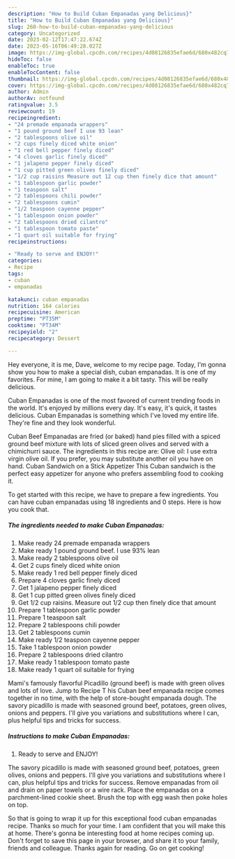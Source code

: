 ```yaml
---
description: "How to Build Cuban Empanadas yang Delicious}"
title: "How to Build Cuban Empanadas yang Delicious}"
slug: 260-how-to-build-cuban-empanadas-yang-delicious
category: Uncategorized
date: 2023-02-12T17:47:22.674Z
date: 2023-05-16T06:49:28.027Z
image: https://img-global.cpcdn.com/recipes/4d08126835efae6d/680x482cq70/cuban-empanadas-recipe-main-photo.jpg
hideToc: false
enableToc: true
enableTocContent: false
thumbnail: https://img-global.cpcdn.com/recipes/4d08126835efae6d/680x482cq70/cuban-empanadas-recipe-main-photo.jpg
cover: https://img-global.cpcdn.com/recipes/4d08126835efae6d/680x482cq70/cuban-empanadas-recipe-main-photo.jpg
author: Admin
authorAv: notfound
ratingvalue: 3.5
reviewcount: 19
recipeingredient:
- "24 premade empanada wrappers"
- "1 pound ground beef I use 93 lean"
- "2 tablespoons olive oil"
- "2 cups finely diced white onion"
- "1 red bell pepper finely diced"
- "4 cloves garlic finely diced"
- "1 jalapeno pepper finely diced"
- "1 cup pitted green olives finely diced"
- "1/2 cup raisins Measure out 12 cup then finely dice that amount"
- "1 tablespoon garlic powder"
- "1 teaspoon salt"
- "2 tablespoons chili powder"
- "2 tablespoons cumin"
- "1/2 teaspoon cayenne pepper"
- "1 tablespoon onion powder"
- "2 tablespoons dried cilantro"
- "1 tablespoon tomato paste"
- "1 quart oil suitable for frying"
recipeinstructions:

- "Ready to serve and ENJOY!"
categories:
- Recipe
tags:
- cuban
- empanadas

katakunci: cuban empanadas 
nutrition: 164 calories
recipecuisine: American
preptime: "PT35M"
cooktime: "PT34M"
recipeyield: "2"
recipecategory: Dessert

---
```



Hey everyone, it is me, Dave, welcome to my recipe page. Today, I'm gonna show you how to make a special dish, cuban empanadas. It is one of my favorites. For mine, I am going to make it a bit tasty. This will be really delicious.

Cuban Empanadas is one of the most favored of current trending foods in the world. It's enjoyed by millions every day. It's easy, it's quick, it tastes delicious. Cuban Empanadas is something which I've loved my entire life. They're fine and they look wonderful.

Cuban Beef Empanadas are fried (or baked) hand pies filled with a spiced ground beef mixture with lots of sliced green olives and served with a chimichurri sauce. The ingredients in this recipe are: Olive oil: I use extra virgin olive oil. If you prefer, you may substitute another oil you have on hand. Cuban Sandwich on a Stick Appetizer This Cuban sandwich is the perfect easy appetizer for anyone who prefers assembling food to cooking it.


To get started with this recipe, we have to prepare a few ingredients. You can have cuban empanadas using 18 ingredients and 0 steps. Here is how you cook that.

<!--inarticleads1-->

##### The ingredients needed to make Cuban Empanadas:

1. Make ready 24 premade empanada wrappers
1. Make ready 1 pound ground beef. I use 93% lean
1. Make ready 2 tablespoons olive oil
1. Get 2 cups finely diced white onion
1. Make ready 1 red bell pepper finely diced
1. Prepare 4 cloves garlic finely diced
1. Get 1 jalapeno pepper finely diced
1. Get 1 cup pitted green olives finely diced
1. Get 1/2 cup raisins. Measure out 1/2 cup then finely dice that amount
1. Prepare 1 tablespoon garlic powder
1. Prepare 1 teaspoon salt
1. Prepare 2 tablespoons chili powder
1. Get 2 tablespoons cumin
1. Make ready 1/2 teaspoon cayenne pepper
1. Take 1 tablespoon onion powder
1. Prepare 2 tablespoons dried cilantro
1. Make ready 1 tablespoon tomato paste
1. Make ready 1 quart oil suitable for frying


Mami&#39;s famously flavorful Picadillo (ground beef) is made with green olives and lots of love. Jump to Recipe T his Cuban beef empanada recipe comes together in no time, with the help of store-bought empanada dough. The savory picadillo is made with seasoned ground beef, potatoes, green olives, onions and peppers. I&#39;ll give you variations and substitutions where I can, plus helpful tips and tricks for success. 

<!--inarticleads2-->

##### Instructions to make Cuban Empanadas:


1. Ready to serve and ENJOY!

The savory picadillo is made with seasoned ground beef, potatoes, green olives, onions and peppers. I&#39;ll give you variations and substitutions where I can, plus helpful tips and tricks for success. Remove empanadas from oil and drain on paper towels or a wire rack. Place the empanadas on a parchment-lined cookie sheet. Brush the top with egg wash then poke holes on top. 

So that is going to wrap it up for this exceptional food cuban empanadas recipe. Thanks so much for your time. I am confident that you will make this at home. There's gonna be interesting food at home recipes coming up. Don't forget to save this page in your browser, and share it to your family, friends and colleague. Thanks again for reading. Go on get cooking!

